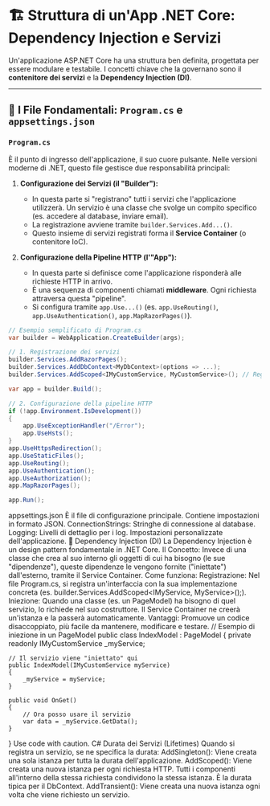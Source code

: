 # 🏗️ Struttura di un'App .NET Core: Dependency Injection e Servizi

Un'applicazione ASP.NET Core ha una struttura ben definita, progettata per essere modulare e testabile. I concetti chiave che la governano sono il **contenitore dei servizi** e la **Dependency Injection (DI)**.

---

## 📄 I File Fondamentali: `Program.cs` e `appsettings.json`

### `Program.cs`
È il punto di ingresso dell'applicazione, il suo cuore pulsante. Nelle versioni moderne di .NET, questo file gestisce due responsabilità principali:

1.  **Configurazione dei Servizi (il "Builder"):**
    *   In questa parte si "registrano" tutti i servizi che l'applicazione utilizzerà. Un servizio è una classe che svolge un compito specifico (es. accedere al database, inviare email).
    *   La registrazione avviene tramite `builder.Services.Add...()`.
    *   Questo insieme di servizi registrati forma il **Service Container** (o contenitore IoC).

2.  **Configurazione della Pipeline HTTP (l'"App"):**
    *   In questa parte si definisce come l'applicazione risponderà alle richieste HTTP in arrivo.
    *   È una sequenza di componenti chiamati **middleware**. Ogni richiesta attraversa questa "pipeline".
    *   Si configura tramite `app.Use...()` (es. `app.UseRouting()`, `app.UseAuthentication()`, `app.MapRazorPages()`).

```csharp
// Esempio semplificato di Program.cs
var builder = WebApplication.CreateBuilder(args);

// 1. Registrazione dei servizi
builder.Services.AddRazorPages();
builder.Services.AddDbContext<MyDbContext>(options => ...);
builder.Services.AddScoped<IMyCustomService, MyCustomService>(); // Registrazione per DI

var app = builder.Build();

// 2. Configurazione della pipeline HTTP
if (!app.Environment.IsDevelopment())
{
    app.UseExceptionHandler("/Error");
    app.UseHsts();
}
app.UseHttpsRedirection();
app.UseStaticFiles();
app.UseRouting();
app.UseAuthentication();
app.UseAuthorization();
app.MapRazorPages();

app.Run();
```
appsettings.json
È il file di configurazione principale. Contiene impostazioni in formato JSON.
ConnectionStrings: Stringhe di connessione al database.
Logging: Livelli di dettaglio per i log.
Impostazioni personalizzate dell'applicazione.
💉 Dependency Injection (DI)
La Dependency Injection è un design pattern fondamentale in .NET Core.
Il Concetto: Invece di una classe che crea al suo interno gli oggetti di cui ha bisogno (le sue "dipendenze"), queste dipendenze le vengono fornite ("iniettate") dall'esterno, tramite il Service Container.
Come funziona:
Registrazione: Nel file Program.cs, si registra un'interfaccia con la sua implementazione concreta (es. builder.Services.AddScoped<IMyService, MyService>();).
Iniezione: Quando una classe (es. un PageModel) ha bisogno di quel servizio, lo richiede nel suo costruttore. Il Service Container ne creerà un'istanza e la passerà automaticamente.
Vantaggi: Promuove un codice disaccoppiato, più facile da mantenere, modificare e testare.
// Esempio di iniezione in un PageModel
public class IndexModel : PageModel
{
    private readonly IMyCustomService _myService;

    // Il servizio viene "iniettato" qui
    public IndexModel(IMyCustomService myService)
    {
        _myService = myService;
    }

    public void OnGet()
    {
        // Ora posso usare il servizio
        var data = _myService.GetData();
    }
}
Use code with caution.
C#
Durata dei Servizi (Lifetimes)
Quando si registra un servizio, se ne specifica la durata:
AddSingleton(): Viene creata una sola istanza per tutta la durata dell'applicazione.
AddScoped(): Viene creata una nuova istanza per ogni richiesta HTTP. Tutti i componenti all'interno della stessa richiesta condividono la stessa istanza. È la durata tipica per il DbContext.
AddTransient(): Viene creata una nuova istanza ogni volta che viene richiesto un servizio.
